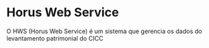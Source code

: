 # Horus Web Service

O HWS (Horus Web Service) é um sistema que gerencia os dados do levantamento patrimonial do CICC